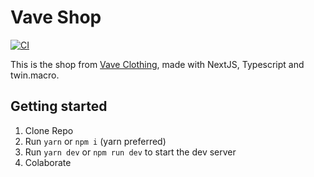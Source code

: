 # Vave Shop

[![CI](https://github.com/Vave-Clothing/shop/actions/workflows/integration.yml/badge.svg?event=push)](https://github.com/Vave-Clothing/shop/actions/workflows/integration.yml)

This is the shop from [Vave Clothing](https://vave-clothing.de/), made with NextJS, Typescript and twin.macro.

## Getting started

1. Clone Repo
2. Run `yarn` or `npm i` (yarn preferred)
3. Run `yarn dev` or `npm run dev` to start the dev server
4. Colaborate